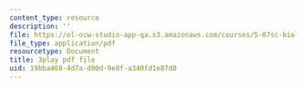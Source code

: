 ```yaml
---
content_type: resource
description: ''
file: https://ol-ocw-studio-app-qa.s3.amazonaws.com/courses/5-07sc-biological-chemistry-i-fall-2013/19bba4684d7ad00d9e8fa340fd1e87d8_4BwB43Smu7o.pdf
file_type: application/pdf
resourcetype: Document
title: 3play pdf file
uid: 19bba468-4d7a-d00d-9e8f-a340fd1e87d8
---
```

